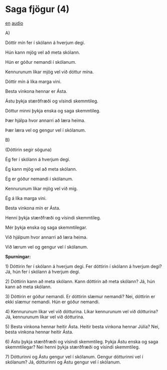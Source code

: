 # Saga fjögur (4)

[en](../en/story_04.md)
[audio](../audio/story_04.mp3)

A\)

Dóttir mín fer í skólann á hverjum degi.

Hún kann mjög vel að meta skólann.

Hún er góður nemandi í skólanum.

Kennurunum líkar mjög vel við dóttur mína.

Dóttir mín á líka marga vini.

Besta vinkona hennar er Ásta.

Ástu þykja stærðfræði og vísindi skemmtileg.

Dóttur minni þykja enska og saga skemmtileg.

Þær hjálpa hvor annarri að læra heima.

Þær læra vel og gengur vel í skólanum.

B\)

(Dóttirin segir söguna)

Ég fer í skólann á hverjum degi.

Ég kann mjög vel að meta skólann.

Ég er góður nemandi í skólanum.

Kennurunum líkar mjög vel við mig.

Ég á líka marga vini.

Besta vinkona mín er Ásta.

Henni þykja stærðfræði og vísindi skemmtileg.

Mér þykja enska og saga skemmtilegar.

Við hjálpum hvor annarri að læra heima.

Við lærum vel og gengur vel í skólanum.

**Spurningar:**

1\) Dóttirin fer í skólann á hverjum degi. Fer dóttirin í skólann á
hverjum degi? Já, hún fer í skólann á hverjum degi.

2\) Dóttirin kann að meta skólann. Kann dóttirin að meta skólann? Já,
hún kann að meta skólann.

3\) Dóttirin er góður nemandi. Er dóttirin slæmur nemandi? Nei, dóttirin
er ekki slæmur nemandi. Hún er góður nemandi.

4\) Kennurunum líkar vel við dótturina. Líkar kennurunum vel við
dótturina? Já, kennurunum líkar vel við dótturina.

5\) Besta vinkona hennar heitir Ásta. Heitir besta vinkona hennar Júlía?
Nei, besta vinkona hennar heitir Ásta.

6\) Ástu þykja stærðfræði og vísindi skemmtileg. Þykja Ástu enska og
saga skemmtilegar? Nei henni þykja stærðfræði og vísindi skemmtileg.

7\) Dótturinni og Ástu gengur vel í skólanum. Gengur dótturinni vel í
skólanum? Já, dótturinni og Ástu gengur vel í skólanum.
